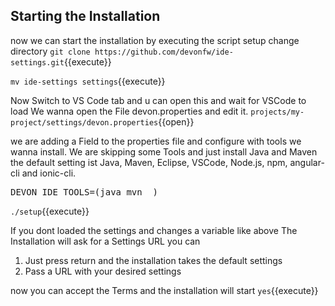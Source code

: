 ## Starting the Installation

now we can start the installation by executing the script setup 
change directory 
`git clone https://github.com/devonfw/ide-settings.git`{{execute}}

`mv ide-settings settings`{{execute}}

Now Switch to VS Code tab and u can open this and wait for VSCode to load
We wanna open the File devon.properties and edit it.
`projects/my-project/settings/devon.properties`{{open}}

we are adding a Field to the properties file and configure with tools we wanna install. We are skipping some Tools and just install Java and Maven the default setting ist Java, Maven, Eclipse,  VSCode, Node.js, npm, angular-cli and  ionic-cli.
<pre class="file" data-filename="projects/my-project/settings/devon.properties" data-target="append">DEVON_IDE_TOOLS=(java mvn  )
</pre>

`./setup`{{execute}}

If you dont loaded the settings and changes a variable like above The Installation will ask for a Settings URL you can 
1. Just press return and the installation takes the default settings
2. Pass a URL with your desired settings 


now you can accept the Terms and the installation will start
`yes`{{execute}}

